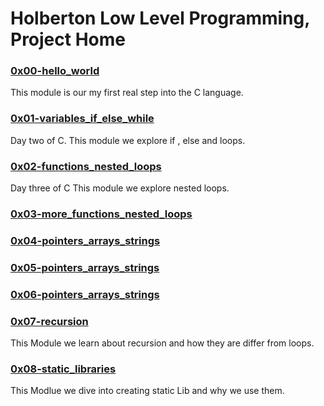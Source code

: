<h1>Holberton Low Level Programming, Project Home</h1>

### [0x00-hello_world](./0x00-hello_world)

This module is our my first real step into the C language.

### [0x01-variables_if_else_while](./0x01-variables_if_else_while)

Day two of C.
This module we explore if , else and loops.

### [0x02-functions_nested_loops](/0x02-functions_nested_loops)

Day three of C
This module we explore nested loops.

### [0x03-more_functions_nested_loops](/0x03-more_functions_nested_loops)

<placeHolder>

### [0x04-pointers_arrays_strings](/0x04-pointers_arrays_strings)

<place Holder>

### [0x05-pointers_arrays_strings](/0x05-pointers_arrays_strings)

<place holder>

### [0x06-pointers_arrays_strings](/0x06-pointers_arrays_strings)

<place holder>
  
### [0x07-recursion](/0x07-recursion)

This Module we learn about recursion and how they are differ from loops.

### [0x08-static_libraries](/0x08-static_libraries)

This Modlue we dive into creating static Lib and why we use them.

